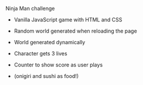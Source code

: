 Ninja Man challenge


* Vanilla JavaScript game with HTML and CSS

* Random world generated when reloading the page

* World generated dynamically

* Character gets 3 lives

* Counter to show score as user plays

* (onigiri and sushi as food!)
